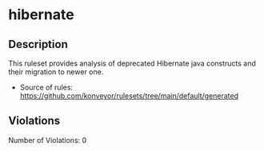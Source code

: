 # hibernate
## Description
This ruleset provides analysis of deprecated Hibernate java constructs and their migration to newer one.
* Source of rules: https://github.com/konveyor/rulesets/tree/main/default/generated
## Violations
Number of Violations: 0
